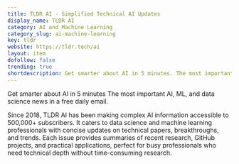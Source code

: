 ```yaml
---
title: TLDR AI - Simplified Technical AI Updates
display_name: TLDR AI
category: AI and Machine Learning
category_slug: ai-machine-learning
key: tldr
website: https://tldr.tech/ai
layout: item
dofollow: false
trending: true
shortdescription: Get smarter about AI in 5 minutes. The most important AI, ML, and data science news in a free daily email.
---
```

Get smarter about AI in 5 minutes
The most important AI, ML, and data science news in a free daily email.

Since 2018, TLDR AI has been making complex AI information accessible to 500,000+ subscribers. It caters to data science and machine learning professionals with concise updates on technical papers, breakthroughs, and trends. Each issue provides summaries of recent research, GitHub projects, and practical applications, perfect for busy professionals who need technical depth without time-consuming research.

